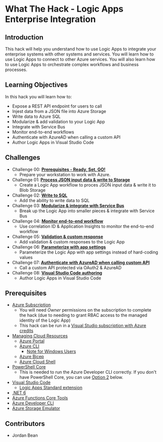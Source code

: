 # What The Hack - Logic Apps Enterprise Integration

## Introduction

This hack will help you understand how to use Logic Apps to integrate your enterprise systems with other systems and services.  You will learn how to use Logic Apps to connect to other Azure services.  You will also learn how to use Logic Apps to orchestrate complex workflows and business processes.

## Learning Objectives

In this hack you will learn how to:

- Expose a REST API endpoint for users to call
- Injest data from a JSON file into Azure Storage
- Write data to Azure SQL
- Modularize & add validation to your Logic App
- Integrate with Service Bus
- Monitor end-to-end workflows
- Authenticate with AzureAD when calling a custom API
- Author Logic Apps in Visual Studio Code

## Challenges

- Challenge 00: **[Prerequisites - Ready, Set, GO!](Student/Challenge-00.md)**
	 - Prepare your workstation to work with Azure.
- Challenge 01: **[Process JSON input data & write to Storage](Student/Challenge-01.md)**
	 - Create a Logic App workflow to proces JSON input data & write it to Blob Storage
- Challenge 02: **[Write to SQL](Student/Challenge-02.md)**
	 - Add the ability to write data to SQL
- Challenge 03: **[Modularize & integrate with Service Bus](Student/Challenge-03.md)**
	 - Break up the Logic App into smaller pieces & integrate with Service Bus
- Challenge 04: **[Monitor end-to-end workflow](Student/Challenge-04.md)**
	 - Use correlation ID & Application Insights to monitor the end-to-end workflow
- Challenge 05: **[Validation & custom response](Student/Challenge-05.md)**
	 - Add validation & custom responses to the Logic App
- Challenge 06: **[Parameterize with app settings](Student/Challenge-06.md)**
	 - Parameterize the Logic App with app settings instead of hard-coding values
- Challenge 07: **[Authenticate with AzureAD when calling custom API](Student/Challenge-07.md)**
	 - Call a custom API protected via OAuth2 & AzureAD
- Challenge 08: **[Visual Studio Code authoring](Student/Challenge-08.md)**
	 - Author Logic Apps in Visual Studio Code

## Prerequisites

- [Azure Subscription](../../000-HowToHack/WTH-Common-Prerequisites.md#azure-subscription)
  - You will need _Owner_ permissions on the subscription to complete the hack (due to needing to grant RBAC access to the managed identity of the Logic App)
  - This hack can be run in a [Visual Studio subscription with Azure credits](https://azure.microsoft.com/en-us/pricing/member-offers/credit-for-visual-studio-subscribers/)
- [Managing Cloud Resources](../../000-HowToHack/WTH-Common-Prerequisites.md#managing-cloud-resources)
  - [Azure Portal](../../000-HowToHack/WTH-Common-Prerequisites.md#azure-portal)
  - [Azure CLI](../../000-HowToHack/WTH-Common-Prerequisites.md#azure-cli)
    - [Note for Windows Users](../../000-HowToHack/WTH-Common-Prerequisites.md#note-for-windows-users)
  - [Azure Bicep](https://learn.microsoft.com/en-us/azure/azure-resource-manager/bicep/install#azure-cli)
  - [Azure Cloud Shell](../../000-HowToHack/WTH-Common-Prerequisites.md#azure-cloud-shell)
- [PowerShell Core](https://learn.microsoft.com/en-us/powershell/scripting/install/installing-powershell-on-windows?view=powershell-7.3)
  - This is needed to run the Azure Developer CLI correctly. If you don't have PowerShell Core, you can use [Option 2](./Challenge-00.md#option-2-deploying-using-azure-cli) below.
- [Visual Studio Code](../../000-HowToHack/WTH-Common-Prerequisites.md#visual-studio-code)
  - [Logic Apps Standard extension](https://marketplace.visualstudio.com/items?itemName=ms-azuretools.vscode-azurelogicapps)
- [.NET 6](https://dotnet.microsoft.com/en-us/download/dotnet/6.0)
- [Azure Functions Core Tools](https://learn.microsoft.com/en-us/azure/azure-functions/functions-run-local?tabs=v4%2Cwindows%2Ccsharp%2Cportal%2Cbash)
- [Azure Developer CLI](https://learn.microsoft.com/en-us/azure/developer/azure-developer-cli/install-azd?tabs=winget-windows%2Cbrew-mac%2Cscript-linux&pivots=os-windows)
- [Azure Storage Emulator](https://learn.microsoft.com/en-us/azure/storage/common/storage-use-azurite?tabs=visual-studio-code)

## Contributors

- Jordan Bean
